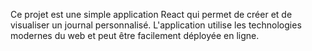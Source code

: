 Ce projet est une simple application React qui permet de créer et de visualiser un journal personnalisé. 
L'application utilise les technologies modernes du web et peut être facilement déployée en ligne.
